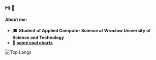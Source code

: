 ### Hi :dizzy:


#### About me:

- :mortar_board: **Student of Applied Computer Science at Wrocław University of Science and Technology**
- :minidisc: **[some cool charts](https://kjanus03.tumblr.com/)**


![Top Langs](https://github-readme-stats.vercel.app/api/top-langs/?username=kjanus03&size_weight=0.1&count_weight=0.9&layout=compact&theme=one_dark_pro)
